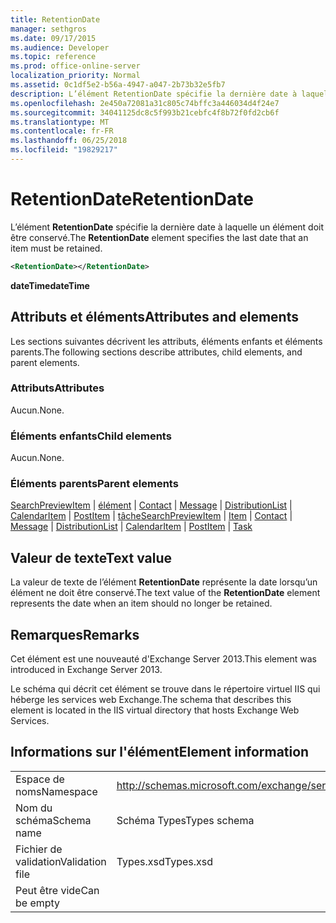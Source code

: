 ```yaml
---
title: RetentionDate
manager: sethgros
ms.date: 09/17/2015
ms.audience: Developer
ms.topic: reference
ms.prod: office-online-server
localization_priority: Normal
ms.assetid: 0c1df5e2-b56a-4947-a047-2b73b32e5fb7
description: L’élément RetentionDate spécifie la dernière date à laquelle un élément doit être conservé.
ms.openlocfilehash: 2e450a72081a31c805c74bffc3a446034d4f24e7
ms.sourcegitcommit: 34041125dc8c5f993b21cebfc4f8b72f0fd2cb6f
ms.translationtype: MT
ms.contentlocale: fr-FR
ms.lasthandoff: 06/25/2018
ms.locfileid: "19829217"
---
```

# <a name="retentiondate"></a><span data-ttu-id="efcd5-103">RetentionDate</span><span class="sxs-lookup"><span data-stu-id="efcd5-103">RetentionDate</span></span>

<span data-ttu-id="efcd5-104">L’élément **RetentionDate** spécifie la dernière date à laquelle un élément doit être conservé.</span><span class="sxs-lookup"><span data-stu-id="efcd5-104">The **RetentionDate** element specifies the last date that an item must be retained.</span></span> 
  
```XML
<RetentionDate></RetentionDate>
```

 <span data-ttu-id="efcd5-105">**dateTime**</span><span class="sxs-lookup"><span data-stu-id="efcd5-105">**dateTime**</span></span>
## <a name="attributes-and-elements"></a><span data-ttu-id="efcd5-106">Attributs et éléments</span><span class="sxs-lookup"><span data-stu-id="efcd5-106">Attributes and elements</span></span>

<span data-ttu-id="efcd5-107">Les sections suivantes décrivent les attributs, éléments enfants et éléments parents.</span><span class="sxs-lookup"><span data-stu-id="efcd5-107">The following sections describe attributes, child elements, and parent elements.</span></span>
  
### <a name="attributes"></a><span data-ttu-id="efcd5-108">Attributs</span><span class="sxs-lookup"><span data-stu-id="efcd5-108">Attributes</span></span>

<span data-ttu-id="efcd5-109">Aucun.</span><span class="sxs-lookup"><span data-stu-id="efcd5-109">None.</span></span>
  
### <a name="child-elements"></a><span data-ttu-id="efcd5-110">Éléments enfants</span><span class="sxs-lookup"><span data-stu-id="efcd5-110">Child elements</span></span>

<span data-ttu-id="efcd5-111">Aucun.</span><span class="sxs-lookup"><span data-stu-id="efcd5-111">None.</span></span>
  
### <a name="parent-elements"></a><span data-ttu-id="efcd5-112">Éléments parents</span><span class="sxs-lookup"><span data-stu-id="efcd5-112">Parent elements</span></span>

<span data-ttu-id="efcd5-113">[SearchPreviewItem](searchpreviewitem.md) | [élément](item.md) | [Contact](contact.md) | [Message](message-ex15websvcsotherref.md) | [DistributionList](distributionlist.md) | [CalendarItem](calendaritem.md) | [PostItem](postitem.md) | [tâche](task.md)</span><span class="sxs-lookup"><span data-stu-id="efcd5-113">[SearchPreviewItem](searchpreviewitem.md) | [Item](item.md) | [Contact](contact.md) | [Message](message-ex15websvcsotherref.md) | [DistributionList](distributionlist.md) | [CalendarItem](calendaritem.md) | [PostItem](postitem.md) | [Task](task.md)</span></span>
  
## <a name="text-value"></a><span data-ttu-id="efcd5-114">Valeur de texte</span><span class="sxs-lookup"><span data-stu-id="efcd5-114">Text value</span></span>

<span data-ttu-id="efcd5-115">La valeur de texte de l’élément **RetentionDate** représente la date lorsqu’un élément ne doit être conservé.</span><span class="sxs-lookup"><span data-stu-id="efcd5-115">The text value of the **RetentionDate** element represents the date when an item should no longer be retained.</span></span> 
  
## <a name="remarks"></a><span data-ttu-id="efcd5-116">Remarques</span><span class="sxs-lookup"><span data-stu-id="efcd5-116">Remarks</span></span>

<span data-ttu-id="efcd5-117">Cet élément est une nouveauté d'Exchange Server 2013.</span><span class="sxs-lookup"><span data-stu-id="efcd5-117">This element was introduced in Exchange Server 2013.</span></span>
  
<span data-ttu-id="efcd5-118">Le schéma qui décrit cet élément se trouve dans le répertoire virtuel IIS qui héberge les services web Exchange.</span><span class="sxs-lookup"><span data-stu-id="efcd5-118">The schema that describes this element is located in the IIS virtual directory that hosts Exchange Web Services.</span></span>
  
## <a name="element-information"></a><span data-ttu-id="efcd5-119">Informations sur l'élément</span><span class="sxs-lookup"><span data-stu-id="efcd5-119">Element information</span></span>

|||
|:-----|:-----|
|<span data-ttu-id="efcd5-120">Espace de noms</span><span class="sxs-lookup"><span data-stu-id="efcd5-120">Namespace</span></span>  <br/> |http://schemas.microsoft.com/exchange/services/2006/types  <br/> |
|<span data-ttu-id="efcd5-121">Nom du schéma</span><span class="sxs-lookup"><span data-stu-id="efcd5-121">Schema name</span></span>  <br/> |<span data-ttu-id="efcd5-122">Schéma Types</span><span class="sxs-lookup"><span data-stu-id="efcd5-122">Types schema</span></span>  <br/> |
|<span data-ttu-id="efcd5-123">Fichier de validation</span><span class="sxs-lookup"><span data-stu-id="efcd5-123">Validation file</span></span>  <br/> |<span data-ttu-id="efcd5-124">Types.xsd</span><span class="sxs-lookup"><span data-stu-id="efcd5-124">Types.xsd</span></span>  <br/> |
|<span data-ttu-id="efcd5-125">Peut être vide</span><span class="sxs-lookup"><span data-stu-id="efcd5-125">Can be empty</span></span>  <br/> ||
   

